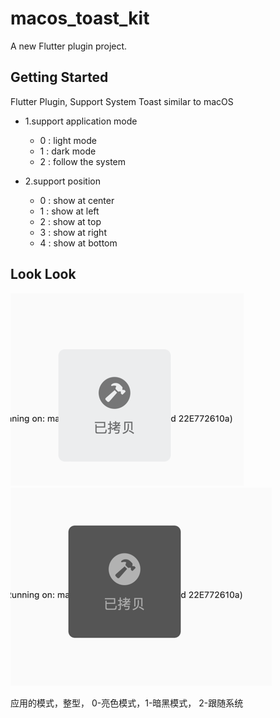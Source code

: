# macos_toast_kit

A new Flutter plugin project.

## Getting Started

Flutter Plugin, Support System Toast similar to macOS

* 1.support application mode
  * 0 : light mode
  * 1 : dark mode
  * 2 : follow the system

* 2.support position
  * 0 : show at center 
  * 1 : show at left
  * 2 : show at top
  * 3 : show at right
  * 4 : show at bottom

## Look Look

![light_img.png](light_img.png)
![dark_img.png](dark_img.png)

应用的模式，整型， 0-亮色模式，1-暗黑模式， 2-跟随系统